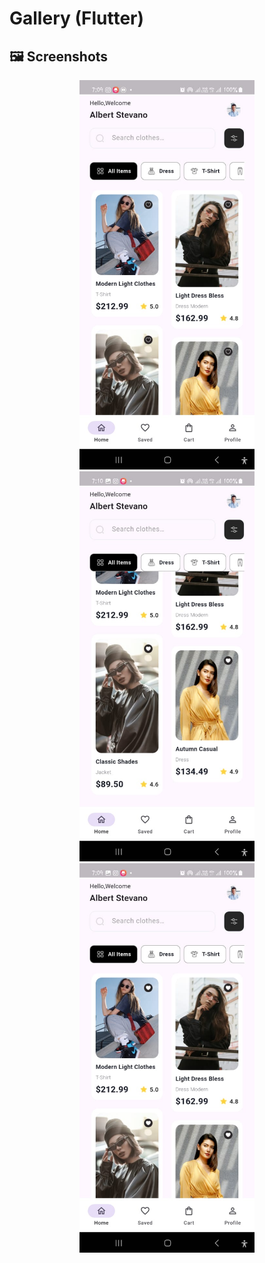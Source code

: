# Gallery (Flutter)




## 🖼️ Screenshots
<p align="center">
  <img src="assets/screeshot/1.jpeg" alt="Home" width="280" />
  <img src="assets/screeshot/2.jpeg" alt="Search Result" width="280" />
  <img src="assets/screeshot/3.jpeg" alt="Search Result" width="280" />
</p>